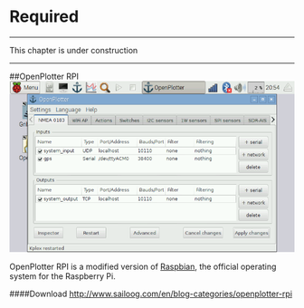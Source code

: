 # Required

---

This chapter is under construction

---

##OpenPlotter RPI
![](openplotter_rpi.png)

OpenPlotter RPI is a modified version of [Raspbian](https://www.raspbian.org/), the official operating system for the Raspberry Pi.

####Download
http://www.sailoog.com/en/blog-categories/openplotter-rpi